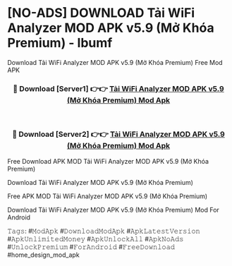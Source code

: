 # [NO-ADS] DOWNLOAD Tải WiFi Analyzer MOD APK v5.9 (Mở Khóa Premium) - lbumf
Download Tải WiFi Analyzer MOD APK v5.9 (Mở Khóa Premium) Free Mod APK

<div align="center">
<h3>🔴 Download [Server1] 👉👉 <a href="https://apk-comot.site?title=Tải_WiFi_Analyzer_MOD_APK_v5.9_(Mở_Khóa_Premium)">Tải WiFi Analyzer MOD APK v5.9 (Mở Khóa Premium) Mod Apk</a></h3><br>

<h3>🔴 Download [Server2] 👉👉 <a href="https://apk-comot.site?title=Tải_WiFi_Analyzer_MOD_APK_v5.9_(Mở_Khóa_Premium)">Tải WiFi Analyzer MOD APK v5.9 (Mở Khóa Premium) Mod Apk</a></h3>
</div>


Free Download APK MOD Tải WiFi Analyzer MOD APK v5.9 (Mở Khóa Premium)

Download Tải WiFi Analyzer MOD APK v5.9 (Mở Khóa Premium) 

Free APK MOD Tải WiFi Analyzer MOD APK v5.9 (Mở Khóa Premium) 

Download Tải WiFi Analyzer MOD APK v5.9 (Mở Khóa Premium) Mod For Android

𝚃𝚊𝚐𝚜: #𝙼𝚘𝚍𝙰𝚙𝚔 #𝙳𝚘𝚠𝚗𝚕𝚘𝚊𝚍𝙼𝚘𝚍𝙰𝚙𝚔 #𝙰𝚙𝚔𝙻𝚊𝚝𝚎𝚜𝚝𝚅𝚎𝚛𝚜𝚒𝚘𝚗 #𝙰𝚙𝚔𝚄𝚗𝚕𝚒𝚖𝚒𝚝𝚎𝚍𝙼𝚘𝚗𝚎𝚢 #𝙰𝚙𝚔𝚄𝚗𝚕𝚘𝚌𝚔𝙰𝚕𝚕 #𝙰𝚙𝚔𝙽𝚘𝙰𝚍𝚜 #𝚄𝚗𝚕𝚘𝚌𝚔𝙿𝚛𝚎𝚖𝚒𝚞𝚖 #𝙵𝚘𝚛𝙰𝚗𝚍𝚛𝚘𝚒𝚍 #𝙵𝚛𝚎𝚎𝙳𝚘𝚠𝚗𝚕𝚘𝚊𝚍 #home_design_mod_apk